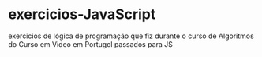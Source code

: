 # exercicios-JavaScript
 exercicios de lógica de programação que fiz durante o curso de Algoritmos do Curso em Video em Portugol passados para JS
